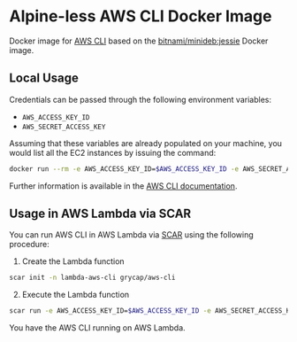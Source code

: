 # Alpine-less AWS CLI Docker Image

Docker image for [AWS CLI](https://aws.amazon.com/cli/) based on the [bitnami/minideb:jessie](https://hub.docker.com/r/bitnami/minideb/) Docker image.

## Local Usage

Credentials can be passed through the following environment variables:

* `AWS_ACCESS_KEY_ID`
* `AWS_SECRET_ACCESS_KEY`

Assuming that these variables are already populated on your machine, you would list all the EC2 instances by issuing the command:

```sh
docker run --rm -e AWS_ACCESS_KEY_ID=$AWS_ACCESS_KEY_ID -e AWS_SECRET_ACCESS_KEY=$AWS_SECRET_ACCESS_KEY grycap/aws-cli ec2 describe-instances
```

Further information is available in the [AWS CLI documentation](https://aws.amazon.com/documentation/cli/).

## Usage in AWS Lambda via SCAR

You can run AWS CLI in AWS Lambda via [SCAR](https://github.com/grycap/scar) using the following procedure:

1. Create the Lambda function

```sh
scar init -n lambda-aws-cli grycap/aws-cli
```

2. Execute the Lambda function

```sh
scar run -e AWS_ACCESS_KEY_ID=$AWS_ACCESS_KEY_ID -e AWS_SECRET_ACCESS_KEY=$AWS_SECRET_ACCESS_KEY lambda-aws-cli ec2 describe-instances
```

You have the AWS CLI running on AWS Lambda.
